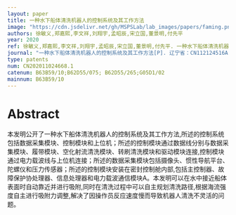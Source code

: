 ```yaml
---
layout: paper
title: 一种水下船体清洗机器人的控制系统及其工作方法
image: "https://cdn.jsdelivr.net/gh/MSPSLab/lab_images/papers/faming.png"
authors: 徐敏义,郑嘉熙,李文祥,刘翔宇,孟昭辰,宋立国,董景明,付先平
year: 2020
ref: 徐敏义,郑嘉熙,李文祥,刘翔宇,孟昭辰,宋立国,董景明,付先平. 一种水下船体清洗机器人的控制系统及其工作方法[P]. 辽宁省：CN112124516A,2020-12-25
journal: "一种水下船体清洗机器人的控制系统及其工作方法[P]. 辽宁省：CN112124516A,2020-12-25"
type: patents
num: CN202011024668.1
catenum: B63B59/10;B62D55/075; B62D55/265;G05D1/02
mainnum: B63B59/10
---
```


# Abstract

本发明公开了一种水下船体清洗机器人的控制系统及其工作方法,所述的控制系统包括数据采集模块、控制模块和上位机；所述的控制模块通过数据线分别与数据采集模块、履带模块、空化射流清洗模块、转刷清洗模块和驱动模块连接,控制模块通过电力载波线与上位机连接；所述的数据采集模块包括摄像头、惯性导航平台、陀螺仪和压力传感器；所述的控制模块安装在密封控制舱内部,包括主控制器、故障保护协处理器、信息处理器和电力载波通信模块A。本发明可以在水中接近船体表面时自动靠近并进行吸附,同时在清洗过程中可以自主规划清洗路径,根据海流强度自主进行吸附力调整,解决了因操作员反应速度慢而导致机器人清洗不灵活的问题。